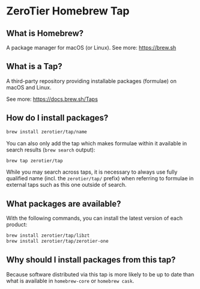 # ZeroTier Homebrew Tap

## What is Homebrew?

A package manager for macOS (or Linux). See more: https://brew.sh

## What is a Tap?

A third-party repository providing installable packages (formulae) on macOS and Linux.

See more: https://docs.brew.sh/Taps

## How do I install packages?

```sh
brew install zerotier/tap/name
```

You can also only add the tap which makes formulae within it
available in search results (`brew search` output):

```sh
brew tap zerotier/tap
```

While you may search across taps, it is necessary to always use
fully qualified name (incl. the `zerotier/tap/` prefix)
when referring to formulae in external taps such as this one
outside of search.

## What packages are available?

With the following commands, you can install the latest version of each product:

```sh
brew install zerotier/tap/libzt
brew install zerotier/tap/zerotier-one
```

## Why should I install packages from this tap?

Because software distributed via this tap is more likely to be up to date
than what is available in `homebrew-core` or `homebrew cask`.
